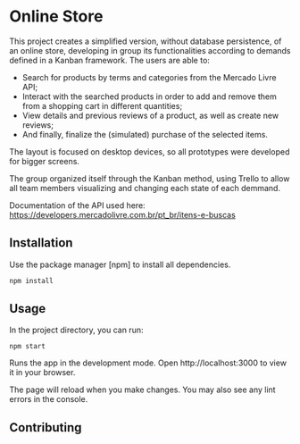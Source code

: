 # Online Store

This project creates a simplified version, without database persistence, of an online store, developing in group its functionalities according to demands defined in a Kanban framework. The users are able to:

- Search for products by terms and categories from the Mercado Livre API;
- Interact with the searched products in order to add and remove them from a shopping cart in different quantities;
- View details and previous reviews of a product, as well as create new reviews;
- And finally, finalize the (simulated) purchase of the selected items.

The layout is focused on desktop devices, so all prototypes were developed for bigger screens.

The group organized itself through the Kanban method, using Trello to allow all team members visualizing and changing each state of each demmand. 

Documentation of the API used here: https://developers.mercadolivre.com.br/pt_br/itens-e-buscas

## Installation

Use the package manager [npm] to install all dependencies.

```bash
npm install
```

## Usage

In the project directory, you can run:

```
npm start
```
Runs the app in the development mode.
Open http://localhost:3000 to view it in your browser.

The page will reload when you make changes.
You may also see any lint errors in the console.

## Contributing

